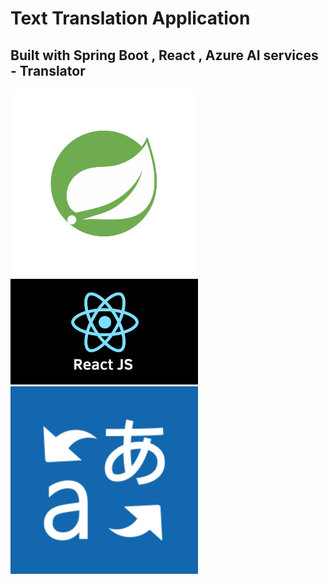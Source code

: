 <h1>Text Translation Application</h1>
<h2>Built with Spring Boot , React , Azure AI services - Translator</h2>
<img src="images/springlogo.png" width="300">
<img src="images/react.png" width="300">
<img src="images/AzureTranslator.png" width="300">
